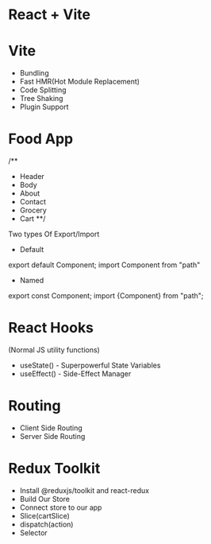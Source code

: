 # React + Vite

# Vite
- Bundling
- Fast HMR(Hot Module Replacement)
- Code Splitting
- Tree Shaking
- Plugin Support


# Food App
/**
- Header
- Body 
- About 
- Contact
- Grocery
- Cart
**/

Two types Of Export/Import

- Default

export default Component;
import Component from "path"

- Named

export const Component;
import {Component} from "path";


# React Hooks

(Normal JS utility functions)

- useState() - Superpowerful State Variables
- useEffect() - Side-Effect Manager


# Routing  
- Client Side Routing
- Server Side Routing


# Redux Toolkit
- Install @reduxjs/toolkit and react-redux
- Build Our Store 
- Connect store to our app
- Slice(cartSlice)
- dispatch(action)
- Selector
